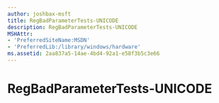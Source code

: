 ```yaml
---
author: joshbax-msft
title: RegBadParameterTests-UNICODE
description: RegBadParameterTests-UNICODE
MSHAttr:
- 'PreferredSiteName:MSDN'
- 'PreferredLib:/library/windows/hardware'
ms.assetid: 2aa837a5-14ae-4bd4-92a1-e58f3b5c3e66
---
```


# RegBadParameterTests-UNICODE








